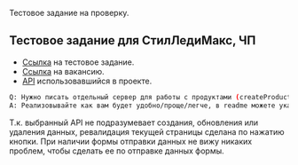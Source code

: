 Тестовое задание на проверку.

## Тестовое задание для СтилЛедиМакс, ЧП

- [Ссылка](https://pub.cnvl.io/react-next-testovoe-zadanie?f=Dmitry%20Alexandrovich) на тестовое задание.
- [Ссылка](https://rabota.by/vacancy/104385040) на вакансию.
- [API](https://rickandmortyapi.com/) использовавшийся в проекте.

```bash
Q: Нужно писать отдельный сервер для работы с продуктами (createProduct, updateProduct, deleteProduct)? Или всё можно делать через localstorage?
A: Реализовывайте как вам будет удобно/проще/легче, в readme можете указать причины ваших решений.
```
Т.к. выбранный API не подразумевает создания, обновления или удаления данных, ревалидация текущей страницы сделана по нажатию кнопки. При наличии формы отправки данных не вижу никаких проблем, чтобы сделать ее по отправке данных формы. 